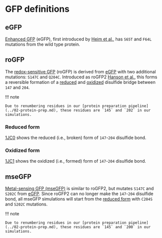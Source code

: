 # GFP definitions

## eGFP

[Enhanced GFP][2y0g] (eGFP), first introduced by [Heim et al.][egfp paper], has `S65T` and `F64L` mutations from the wild type protein.

<div id="egfp-view" class="mol-container"></div>
<script>
var uri = 'https://files.rcsb.org/view/2y0g.pdb';
jQuery.ajax( uri, {
    success: function(data) {
        // https://3dmol.org/doc/GLViewer.html
        let viewer = $3Dmol.createViewer(
            document.querySelector('#egfp-view'),
            { backgroundAlpha: '0.0' }
        );
        viewer.addModel( data, 'pdb' );
        viewer.setStyle({chain: 'A'}, {cartoon: {color: 'spectrum'}});
        viewer.setStyle({chain: 'A', resn: 'CRO'}, {stick: {}, cartoon: {color: "spectrum"}});
        viewer.setView([-24.438022254475037, -28.531666182873735, -38.325676826318364, -13.834375761483017, 0.28482918472442975, -0.7868184859871322, 0.21876734309052062, 0.5019261451999166]);
        viewer.render();
    },
    error: function(hdr, status, err) {
        console.error( "Failed to load " + uri + ": " + err );
    },
});
</script>

## roGFP

The [redox-sensitive GFP][rogfp paper] (roGFP) is derived from [eGFP](#egfp) with two additional mutations: `S147C` and `Q204C`.
Introduced as roGFP2 [Hanson et al.][rogfp paper], this forms a reversible formation of a [reduced][1jc0] and [oxidized][1jc1] disulfide bridge between `147` and `204`.

!!! note

    Due to renumbering residues in our [protein preparation pipeline](../02-protein-prep.md), these residues are `145` and `202` in our simulations.

### Reduced form

[1JC0][1jc0] shows the reduced (i.e., broken) form of `147`-`204` disulfide bond.

<div id="rogfp-reduced-view" class="mol-container"></div>
<script>
var uri = 'https://files.rcsb.org/view/1jc0.pdb';
jQuery.ajax( uri, {
    success: function(data) {
        // https://3dmol.org/doc/GLViewer.html
        let viewer = $3Dmol.createViewer(
            document.querySelector('#rogfp-reduced-view'),
            { backgroundAlpha: '0.0' }
        );
        viewer.addModel( data, 'pdb' );
        viewer.setStyle({chain: 'A'}, {cartoon: {color: 'spectrum'}});
        viewer.setStyle({chain: 'A', resn: 'CRO'}, {stick: {}, cartoon: {color: "spectrum"}});
        viewer.setStyle({chain: 'A', resi: '147'}, {stick: {}, cartoon: {color: "spectrum"}});
        viewer.setStyle({chain: 'A', resi: '204'}, {stick: {}, cartoon: {color: "spectrum"}});
        viewer.setStyle({chain: 'B'}, {});
        viewer.setStyle({chain: 'C'}, {});
        viewer.setView([ -185.57030645037585, -7.386171514064613, -43.82421102060345, 88.52221071593, -0.2662199084146719, 0.4273867540214552, -0.7250566897044959, -0.4698513802953507 ]);
        viewer.render();
    },
    error: function(hdr, status, err) {
        console.error( "Failed to load " + uri + ": " + err );
    },
});
</script>

### Oxidized form

[1JC1][1jc1] shows the oxidized (i.e., formed) form of `147`-`204` disulfide bond.

<div id="rogfp-oxidized-view" class="mol-container"></div>
<script>
var uri = 'https://files.rcsb.org/view/1JC1.pdb';
jQuery.ajax( uri, {
    success: function(data) {
        // https://3dmol.org/doc/GLViewer.html
        let viewer = $3Dmol.createViewer(
            document.querySelector('#rogfp-oxidized-view'),
            { backgroundAlpha: '0.0' }
        );
        viewer.addModel( data, 'pdb' );
        viewer.setStyle({chain: 'A'}, {cartoon: {color: 'spectrum'}});
        viewer.setStyle({chain: 'A', resn: 'CRO'}, {stick: {}, cartoon: {color: "spectrum"}});
        viewer.setStyle({chain: 'A', resi: '147'}, {stick: {}, cartoon: {color: "spectrum"}});
        viewer.setStyle({chain: 'A', resi: '204'}, {stick: {}, cartoon: {color: "spectrum"}});
        viewer.setStyle({chain: 'B'}, {});
        viewer.setStyle({chain: 'C'}, {});
        viewer.setView([ -186.81094603794497, -7.433604180840877, -44.03122729199806, 88.61698273769923, -0.28983518838466366, 0.46421243736754847, -0.6828026754229519, -0.4840277709001468 ]);
        viewer.render();
    },
    error: function(hdr, status, err) {
        console.error( "Failed to load " + uri + ": " + err );
    },
});
</script>

## mseGFP

[Metal-sensing GFP (mseGFP)][8dta] is similar to roGFP2, but mutates `S147C` and `S202C` from [eGFP][2y0g].
Since roGFP2 can no longer make the `147`-`204` disulfide bond, all mseGFP simulations will start from the [reduced form](#reduced-form) with `C204S` and `S202C` mutations.

!!! note

    Due to renumbering residues in our [protein preparation pipeline](../02-protein-prep.md), these residues are `145` and `200` in our simulations.

<div id="msegfp-view" class="mol-container"></div>
<script>
var uri = 'https://files.rcsb.org/view/8DTA.pdb';
jQuery.ajax( uri, {
    success: function(data) {
        // https://3dmol.org/doc/GLViewer.html
        let viewer = $3Dmol.createViewer(
            document.querySelector('#msegfp-view'),
            { backgroundAlpha: '0.0' }
        );
        viewer.addModel( data, 'pdb' );
        viewer.setStyle({chain: 'A'}, {cartoon: {color: 'spectrum'}});
        viewer.setStyle({chain: 'A', resn: 'CRO'}, {stick: {}, cartoon: {color: "spectrum"}});
        viewer.setStyle({chain: 'A', resi: '147'}, {stick: {}, cartoon: {color: "spectrum"}});
        viewer.setStyle({chain: 'A', resi: '202'}, {stick: {}, cartoon: {color: "spectrum"}});
        viewer.setView([ -60.64682338153259, -20.114962159611807, 0.5702077286702113, 80.5194132281471, -0.15077826938374425, 0.19679882644092048, -0.8102144809849335, -0.5311201654949984 ]);
        viewer.render();
    },
    error: function(hdr, status, err) {
        console.error( "Failed to load " + uri + ": " + err );
    },
});
</script>

<!-- LINKS -->

[egfp paper]: https://doi.org/10.1038/373663b0
[1jc0]: https://www.rcsb.org/structure/1jc0
[1jc1]: https://www.rcsb.org/structure/1jc1
[rogfp paper]: https://doi.org/10.1074/jbc.M312846200
[2y0g]: https://www.rcsb.org/structure/2y0g
[8dta]: https://www.rcsb.org/structure/8DTA
